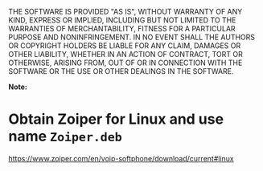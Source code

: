 THE SOFTWARE IS PROVIDED "AS IS", WITHOUT WARRANTY OF ANY KIND, EXPRESS OR IMPLIED, INCLUDING BUT NOT LIMITED TO THE WARRANTIES OF MERCHANTABILITY, FITNESS FOR A PARTICULAR PURPOSE AND NONINFRINGEMENT. IN NO EVENT SHALL THE AUTHORS OR COPYRIGHT HOLDERS BE LIABLE FOR ANY CLAIM, DAMAGES OR OTHER LIABILITY, WHETHER IN AN ACTION OF CONTRACT, TORT OR OTHERWISE, ARISING FROM, OUT OF OR IN CONNECTION WITH THE SOFTWARE OR THE USE OR OTHER DEALINGS IN THE SOFTWARE.

**Note:**

# Obtain Zoiper for Linux and use name `Zoiper.deb`

https://www.zoiper.com/en/voip-softphone/download/current#linux

